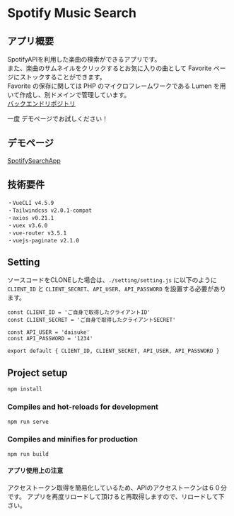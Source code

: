 # Spotify Music Search

## アプリ概要
SpotifyAPIを利用した楽曲の検索ができるアプリです。  
また、楽曲のサムネイルをクリックするとお気に入りの曲として Favorite ページにストックすることができます。  
Favorite の保存に関しては PHP のマイクロフレームワークである Lumen を用いて作成し、別ドメインで管理しています。  
[バックエンドリポジトリ](https://github.com/DaisukeMatsuura/Spotify-App-Backend)

一度 デモページでお試しください！

## デモページ

[SpotifySearchApp](
https://frosty-mahavira-8d3cee.netlify.app/
)


## 技術要件
```
・VueCLI v4.5.9
・Tailwindcss v2.0.1-compat
・axios v0.21.1
・vuex v3.6.0
・vue-router v3.5.1
・vuejs-paginate v2.1.0
```

## Setting
ソースコードをCLONEした場合は、`./setting/setting.js` に以下のように `CLIENT_ID` と `CLIENT_SECRET`、`API_USER`、`API_PASSWORD` を設置する必要があります。

```
const CLIENT_ID = 'ご自身で取得したクライアントID'
const CLIENT_SECRET = 'ご自身で取得したクライアントSECRET'

const API_USER = 'daisuke'
const API_PASSWORD = '1234'

export default { CLIENT_ID, CLIENT_SECRET, API_USER, API_PASSWORD }
```

## Project setup
```
npm install
```

### Compiles and hot-reloads for development
```
npm run serve
```

### Compiles and minifies for production
```
npm run build
```

#### アプリ使用上の注意
アクセストークン取得を簡易化しているため、APIのアクセストークンは６０分です。
アプリを再度リロードして頂けると再取得しますので、リロードして下さい。